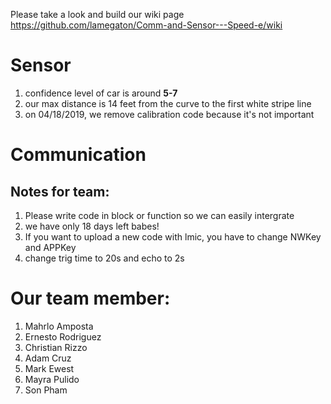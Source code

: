 Please take a look and build our wiki page https://github.com/lamegaton/Comm-and-Sensor---Speed-e/wiki
# Sensor
1. confidence level of car is around **5-7**
2. our max distance is 14 feet from the curve to the first white stripe line
3. on 04/18/2019, we remove calibration code because it's not important


# Communication
## Notes for team:
1. Please write code in block or function so we can easily intergrate
2. we have only 18 days left babes!
3. If you want to upload a new code with lmic, you have to change NWKey and APPKey
4. change trig time to 20s and echo to 2s

# Our team member:  
1. Mahrlo Amposta  
2. Ernesto Rodriguez  
3. Christian Rizzo  
4. Adam Cruz  
5. Mark Ewest  
6. Mayra Pulido  
7. Son Pham
